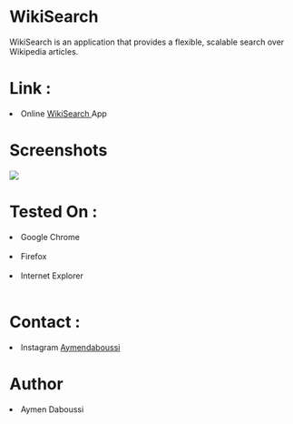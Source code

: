 <h1> WikiSearch </h1>

WikiSearch is an application that provides a flexible, scalable search over Wikipedia articles.

<h1> Link : </h1>

<li> Online <a href="https://ay-da.github.io/WikiSearch/"> WikiSearch </a> App </li>
<h1>Screenshots </h1>

<img src="https://i.ibb.co/dBqKb1M/Unbenannt.jpg" >

<h1> Tested On :</h1>

<li> Google Chrome </li> <br>
<li> Firefox </li> <br>
<li> Internet Explorer </li> <br>

<h1> Contact : </h1>

<li> Instagram <a href="https://www.instagram.com/aymendaboussi"> Aymendaboussi </a> </li>

<h1> Author </h1>
<li> Aymen Daboussi </li>
